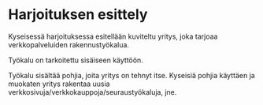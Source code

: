# Harjoituksen esittely

Kyseisessä harjoituksessa esitellään kuviteltu yritys, joka tarjoaa verkkopalveluiden rakennustyökalua. 

Työkalu on tarkoitettu sisäiseen käyttöön. 

Työkalu sisältää pohjia, joita yritys on tehnyt itse. Kyseisiä pohjia käyttäen ja muokaten yritys rakentaa uusia verkkosivuja/verkkokauppoja/seuraustyökaluja, jne. 